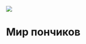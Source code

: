 <!DOCTYPE html>
<html lang='ru'>
<head>
    <meta charset='UTF-8'>
    <meta http-equiv='X-UA-Compatible' content='IE=edge'>
    <meta name='viewport' content='width=device-width, initial-scale=1.0'>
    <title>Магазин пончиков</title>
</head>
<style>
/* Стили пиши здесь :) */

</style>
<body>
    <img src='/uploads/2023/02/donut.png'>
    <h1>Мир пончиков</h1>

</body>
</html>
